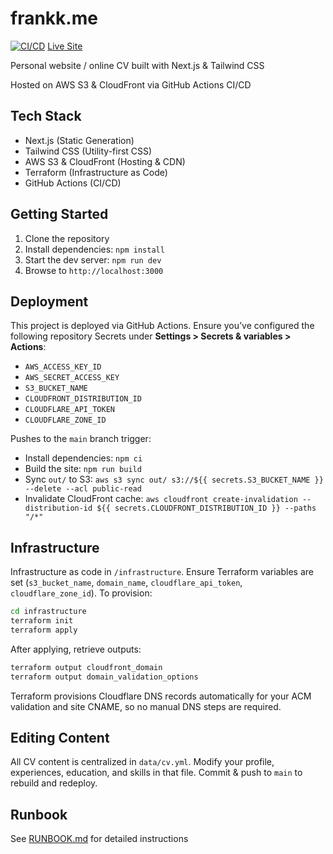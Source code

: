 # frankk.me

[![CI/CD](https://github.com/frank-alvarado/frankkme/actions/workflows/ci-cd.yml/badge.svg)](https://github.com/frank-alvarado/frankkme/actions/workflows/ci-cd.yml)
[Live Site](https://frankk.me)

Personal website / online CV built with Next.js & Tailwind CSS

Hosted on AWS S3 & CloudFront via GitHub Actions CI/CD

## Tech Stack
- Next.js (Static Generation)
- Tailwind CSS (Utility-first CSS)
- AWS S3 & CloudFront (Hosting & CDN)
- Terraform (Infrastructure as Code)
- GitHub Actions (CI/CD)

## Getting Started
1. Clone the repository
2. Install dependencies: `npm install`
3. Start the dev server: `npm run dev`
4. Browse to `http://localhost:3000`

## Deployment
This project is deployed via GitHub Actions. Ensure you’ve configured the following repository Secrets under **Settings > Secrets & variables > Actions**:
- `AWS_ACCESS_KEY_ID`
- `AWS_SECRET_ACCESS_KEY`
- `S3_BUCKET_NAME`
- `CLOUDFRONT_DISTRIBUTION_ID`
- `CLOUDFLARE_API_TOKEN`
- `CLOUDFLARE_ZONE_ID`

Pushes to the `main` branch trigger:
- Install dependencies: `npm ci`
- Build the site: `npm run build`
- Sync `out/` to S3: `aws s3 sync out/ s3://${{ secrets.S3_BUCKET_NAME }} --delete --acl public-read`
- Invalidate CloudFront cache: `aws cloudfront create-invalidation --distribution-id ${{ secrets.CLOUDFRONT_DISTRIBUTION_ID }} --paths "/*"`

## Infrastructure
Infrastructure as code in `/infrastructure`. Ensure Terraform variables are set (`s3_bucket_name`, `domain_name`, `cloudflare_api_token`, `cloudflare_zone_id`). To provision:
```bash
cd infrastructure
terraform init
terraform apply
```
After applying, retrieve outputs:
```bash
terraform output cloudfront_domain
terraform output domain_validation_options
```
Terraform provisions Cloudflare DNS records automatically for your ACM validation and site CNAME, so no manual DNS steps are required.

## Editing Content
All CV content is centralized in `data/cv.yml`. Modify your profile, experiences, education, and skills in that file. Commit & push to `main` to rebuild and redeploy.

## Runbook
See [RUNBOOK.md](RUNBOOK.md) for detailed instructions
